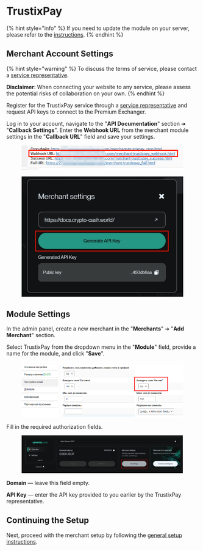 # TrustixPay

{% hint style="info" %}
If you need to update the module on your server, please refer to the [instructions](https://premium.gitbook.io/main/osnovnye-nastroiki/faq/obnovlenie-failov-skripta-na-servere/kak-obnovit-faily-na-servere#moduli-merchantov-i-avtovyplat).
{% endhint %}

## Merchant Account Settings

{% hint style="warning" %}
To discuss the terms of service, please contact a [service representative](https://t.me/Trustix_R1).

**Disclaimer**: When connecting your website to any service, please assess the potential risks of collaboration on your own.
{% endhint %}

Register for the TrustixPay service through a [service representative](https://t.me/Trustix_R1) and request API keys to connect to the Premium Exchanger.

Log in to your account, navigate to the "**API Documentation**" section ➔ "**Callback Settings**". Enter the **Webhook URL** from the merchant module settings in the "**Callback URL**" field and save your settings.

<figure><img src="../../../.gitbook/assets/image (5) (1)_eng.png" alt="" width="468"><figcaption></figcaption></figure>

<figure><img src="../../../.gitbook/assets/image (2) (1) (1) (1) (1) (1) (1) (1)_eng.png" alt="" width="563"><figcaption></figcaption></figure>

## Module Settings

In the admin panel, create a new merchant in the "**Merchants**" ➔ "**Add Merchant**" section.

Select TrustixPay from the dropdown menu in the "**Module**" field, provide a name for the module, and click "**Save**".

<figure><img src="../../../.gitbook/assets/image (1) (1) (1) (1) (1) (1) (1) (1)_eng.png" alt="" width="424"><figcaption></figcaption></figure>

Fill in the required authorization fields.

<figure><img src="../../../.gitbook/assets/image (1) (1) (1) (1) (1) (1) (1) (1) (1)_eng.png" alt="" width="423"><figcaption></figcaption></figure>

**Domain** — leave this field empty.

**API Key** — enter the API key provided to you earlier by the TrustixPay representative.

## Continuing the Setup

Next, proceed with the merchant setup by following the [general setup instructions](https://premium.gitbook.io/main/en/basic-settings/merchants-and-auto-payments/merchants/general-merchant-settings).